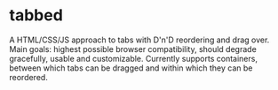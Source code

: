 tabbed
======

A HTML/CSS/JS approach to tabs with D'n'D reordering and drag over. Main goals: highest possible browser compatibility, should degrade gracefully, usable and customizable. Currently supports containers, between which tabs can be dragged and within which they can be reordered.
